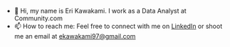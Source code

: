 - 👋 Hi, my name is Eri Kawakami. I work as a Data Analyst at Community.com
- 📫 How to reach me: Feel free to connect with me on [LinkedIn](https://www.linkedin.com/in/eri-kawakami/) or shoot me an email at ekawakami97@gmail.com

<!---
ekawakami97/ekawakami97 is a ✨ special ✨ repository because its `README.md` (this file) appears on your GitHub profile.
You can click the Preview link to take a look at your changes.
--->
